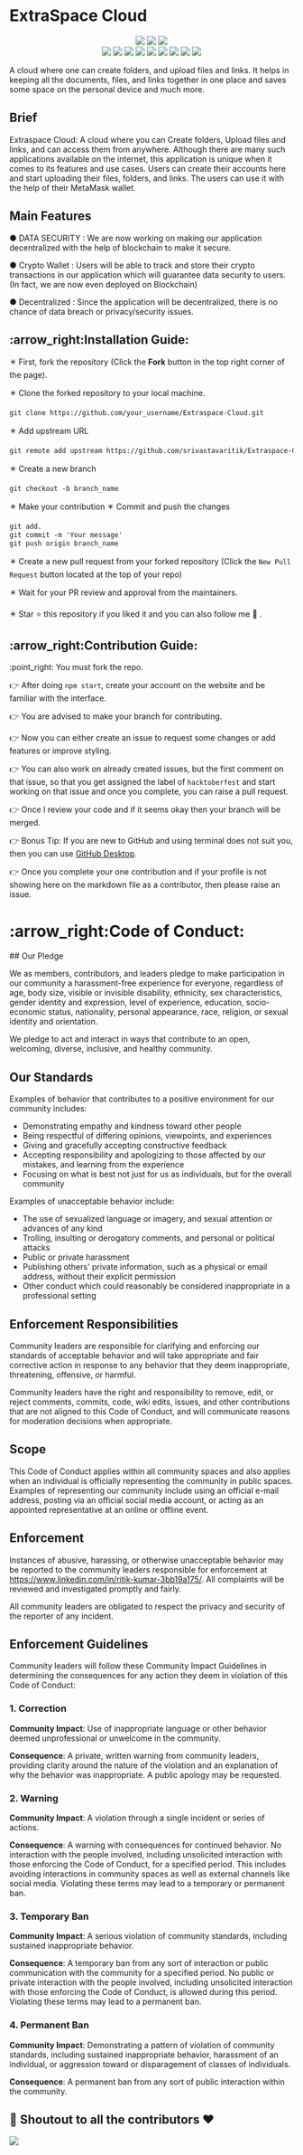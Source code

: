 # ExtraSpace Cloud

<div align="center">
<img src="https://forthebadge.com/images/badges/built-with-love.svg" />
<img src="https://forthebadge.com/images/badges/uses-brains.svg" />
<img src="https://forthebadge.com/images/badges/powered-by-responsibility.svg" />
  <br>
  <img src="https://img.shields.io/github/repo-size/srivastavaritik/Extraspace-Cloud?style=for-the-badge" />
  <img src="https://img.shields.io/github/issues/srivastavaritik/Extraspace-Cloud?style=for-the-badge" />
  <img src="https://img.shields.io/github/issues-closed-raw/srivastavaritik/Extraspace-Cloud?style=for-the-badge" />
   <img src="https://img.shields.io/github/issues-pr/srivastavaritik/Extraspace-Cloud?style=for-the-badge" />
  <img src="https://img.shields.io/github/issues-pr-closed-raw/srivastavaritik/Extraspace-Cloud?style=for-the-badge" />
  <img src="https://img.shields.io/github/forks/srivastavaritik/Extraspace-Cloud?style=for-the-badge" />
  <img src="https://img.shields.io/github/stars/srivastavaritik/Extraspace-Cloud?style=for-the-badge" />
  <img src="https://img.shields.io/github/last-commit/srivastavaritik/Extraspace-Cloud?style=for-the-badge" />
  
  <img src="https://img.shields.io/github/contributors/srivastavaritik/Extraspace-Cloud?style=for-the-badge" />
  </div>

A cloud where one can create folders, and upload files and links. It helps in keeping all the documents, files, and links together in one place and saves some space on the personal device and much more.

## Brief

Extraspace Cloud: A cloud where you can Create folders, Upload files and links, and can access them from anywhere. Although there are many such applications available on the internet, this application is unique when it comes to its features and use cases. Users can create their accounts here and start uploading their files, folders, and links. The users can use it with the help of their MetaMask wallet.

## Main Features

● DATA SECURITY :
We are now working on making our application decentralized with the help of blockchain to make it secure.

● Crypto Wallet :
Users will be able to track and store their crypto transactions in our application which will guarantee data security to users.
(In fact, we are now even deployed on Blockchain)

● Decentralized :
Since the application will be decentralized, there is no chance of data breach or privacy/security issues.

<h2>:arrow_right:Installation Guide:</h2>
✴️ First, fork the repository (Click the <b><b>Fork</b></b> button in the top right corner of the page).

✴️ Clone the forked repository to your local machine.

```markdown
git clone https://github.com/your_username/Extraspace-Cloud.git
```

✴️ Add upstream URL

```markdown
git remote add upstream https://github.com/srivastavaritik/Extraspace-Cloud.git
```

✴️ Create a new branch

```markdown
git checkout -b branch_name
```

✴️ Make your contribution
✴️ Commit and push the changes

```markdown
git add.
git commit -m 'Your message'
git push origin branch_name
```

✴️ Create a new pull request from your forked repository (Click the `New Pull Request` button located at the top of your repo)

✴️ Wait for your PR review and approval from the maintainers.

✴️ Star ⭐ this repository if you liked it and you can also follow me 👀 .

<h2>:arrow_right:Contribution Guide:</h2>
:point_right: You must fork the repo.

:point_right: After doing `npm start`, create your account on the website and be familiar with the interface.

:point_right: You are advised to make your branch for contributing.

:point_right: Now you can either create an issue to request some changes or add features or improve styling.

:point_right: You can also work on already created issues, but the first comment on that issue, so that you get assigned the label of `hacktoberfest` and start working on that issue and once you complete, you can raise a pull request.

:point_right: Once I review your code and if it seems okay then your branch will be merged.

:point_right: Bonus Tip: If you are new to GitHub and using terminal does not suit you, then you can use <a href="https://desktop.github.com/">GitHub Desktop</a>.

:point_right: Once you complete your one contribution and if your profile is not showing here on the markdown file as a contributor, then please raise an issue.

<h1>:arrow_right:Code of Conduct:</h1>
## Our Pledge

We as members, contributors, and leaders pledge to make participation in our
community a harassment-free experience for everyone, regardless of age, body
size, visible or invisible disability, ethnicity, sex characteristics, gender
identity and expression, level of experience, education, socio-economic status,
nationality, personal appearance, race, religion, or sexual identity
and orientation.

We pledge to act and interact in ways that contribute to an open, welcoming,
diverse, inclusive, and healthy community.

## Our Standards

Examples of behavior that contributes to a positive environment for our
community includes:

- Demonstrating empathy and kindness toward other people
- Being respectful of differing opinions, viewpoints, and experiences
- Giving and gracefully accepting constructive feedback
- Accepting responsibility and apologizing to those affected by our mistakes,
  and learning from the experience
- Focusing on what is best not just for us as individuals, but for the
  overall community

Examples of unacceptable behavior include:

- The use of sexualized language or imagery, and sexual attention or
  advances of any kind
- Trolling, insulting or derogatory comments, and personal or political attacks
- Public or private harassment
- Publishing others' private information, such as a physical or email
  address, without their explicit permission
- Other conduct which could reasonably be considered inappropriate in a
  professional setting

## Enforcement Responsibilities

Community leaders are responsible for clarifying and enforcing our standards of
acceptable behavior and will take appropriate and fair corrective action in
response to any behavior that they deem inappropriate, threatening, offensive,
or harmful.

Community leaders have the right and responsibility to remove, edit, or reject
comments, commits, code, wiki edits, issues, and other contributions that are
not aligned to this Code of Conduct, and will communicate reasons for moderation
decisions when appropriate.

## Scope

This Code of Conduct applies within all community spaces and also applies when
an individual is officially representing the community in public spaces.
Examples of representing our community include using an official e-mail address,
posting via an official social media account, or acting as an appointed
representative at an online or offline event.

## Enforcement

Instances of abusive, harassing, or otherwise unacceptable behavior may be
reported to the community leaders responsible for enforcement at
https://www.linkedin.com/in/ritik-kumar-3bb19a175/.
All complaints will be reviewed and investigated promptly and fairly.

All community leaders are obligated to respect the privacy and security of the
reporter of any incident.

## Enforcement Guidelines

Community leaders will follow these Community Impact Guidelines in determining
the consequences for any action they deem in violation of this Code of Conduct:

### 1. Correction

**Community Impact**: Use of inappropriate language or other behavior deemed
unprofessional or unwelcome in the community.

**Consequence**: A private, written warning from community leaders, providing
clarity around the nature of the violation and an explanation of why the
behavior was inappropriate. A public apology may be requested.

### 2. Warning

**Community Impact**: A violation through a single incident or series
of actions.

**Consequence**: A warning with consequences for continued behavior. No
interaction with the people involved, including unsolicited interaction with
those enforcing the Code of Conduct, for a specified period. This
includes avoiding interactions in community spaces as well as external channels
like social media. Violating these terms may lead to a temporary or
permanent ban.

### 3. Temporary Ban

**Community Impact**: A serious violation of community standards, including
sustained inappropriate behavior.

**Consequence**: A temporary ban from any sort of interaction or public
communication with the community for a specified period. No public or
private interaction with the people involved, including unsolicited interaction
with those enforcing the Code of Conduct, is allowed during this period.
Violating these terms may lead to a permanent ban.

### 4. Permanent Ban

**Community Impact**: Demonstrating a pattern of violation of community
standards, including sustained inappropriate behavior, harassment of an
individual, or aggression toward or disparagement of classes of individuals.

**Consequence**: A permanent ban from any sort of public interaction within
the community.

## :game_die: Shoutout to all the contributors ❤️

<a href="https://github.com/srivastavaritik/Extraspace-Cloud/graphs/contributors">
  <img src="https://contrib.rocks/image?repo=srivastavaritik/Extraspace-Cloud" />
</a>
